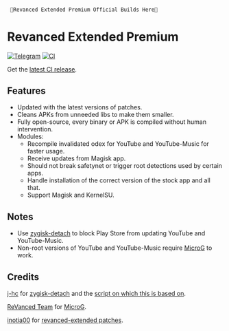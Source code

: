 #### 
     💎Revanced Extended Premium Official Builds Here💎
# Revanced Extended Premium
[![Telegram](https://img.shields.io/badge/Telegram-2CA5E0?style=for-the-badge&logo=telegram&logoColor=white)](https://t.me/rvx_khinda)
[![CI](https://github.com/Ravi-Khinda/revanced-extended-khinda/actions/workflows/ci.yml/badge.svg?event=schedule)](https://github.com/Ravi-Khinda/revanced-extended-khinda/actions/workflows/ci.yml)

Get the [latest CI release](https://github.com/Ravi-Khinda/revanced-extended-khinda/releases/latest).

## Features
 * Updated with the latest versions of patches.
 * Cleans APKs from unneeded libs to make them smaller.
 * Fully open-source, every binary or APK is compiled without human intervention.
 * Modules:
     * Recompile invalidated odex for YouTube and YouTube-Music for faster usage.
     * Receive updates from Magisk app.
     * Should not break safetynet or trigger root detections used by certain apps.
     * Handle installation of the correct version of the stock app and all that.
     * Support Magisk and KernelSU.

 ## Notes
* Use [zygisk-detach](https://github.com/j-hc/zygisk-detach) to block Play Store from updating YouTube and YouTube-Music.
* Non-root versions of YouTube and YouTube-Music require [MicroG](https://github.com/ReVanced/GmsCore/releases) to work.

## Credits
[j-hc](https://github.com/j-hc) for [zygisk-detach](https://github.com/j-hc/zygisk-detach) and the [script on which this is based on](https://github.com/j-hc/revanced-magisk-module).

[ReVanced Team](https://github.com/revanced) for [MicroG](https://github.com/ReVanced/GmsCore/releases).

[inotia00](https://github.com/inotia00) for [revanced-extended patches](https://github.com/inotia00/revanced-patches).
